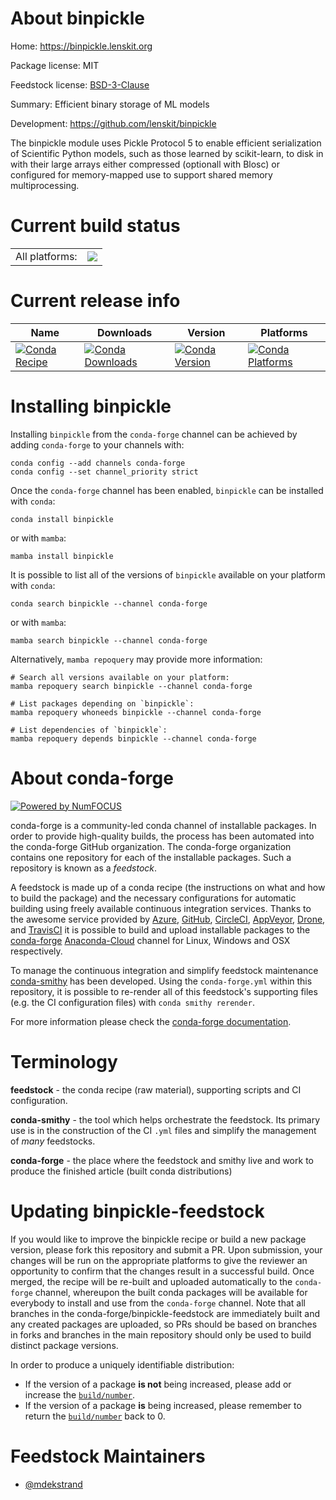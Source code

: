About binpickle
===============

Home: https://binpickle.lenskit.org

Package license: MIT

Feedstock license: [BSD-3-Clause](https://github.com/conda-forge/binpickle-feedstock/blob/main/LICENSE.txt)

Summary: Efficient binary storage of ML models

Development: https://github.com/lenskit/binpickle

The binpickle module uses Pickle Protocol 5 to enable efficient serialization of
Scientific Python models, such as those learned by scikit-learn, to disk in with
their large arrays either compressed (optionall with Blosc) or configured for
memory-mapped use to support shared memory multiprocessing.


Current build status
====================


<table><tr><td>All platforms:</td>
    <td>
      <a href="https://dev.azure.com/conda-forge/feedstock-builds/_build/latest?definitionId=9959&branchName=main">
        <img src="https://dev.azure.com/conda-forge/feedstock-builds/_apis/build/status/binpickle-feedstock?branchName=main">
      </a>
    </td>
  </tr>
</table>

Current release info
====================

| Name | Downloads | Version | Platforms |
| --- | --- | --- | --- |
| [![Conda Recipe](https://img.shields.io/badge/recipe-binpickle-green.svg)](https://anaconda.org/conda-forge/binpickle) | [![Conda Downloads](https://img.shields.io/conda/dn/conda-forge/binpickle.svg)](https://anaconda.org/conda-forge/binpickle) | [![Conda Version](https://img.shields.io/conda/vn/conda-forge/binpickle.svg)](https://anaconda.org/conda-forge/binpickle) | [![Conda Platforms](https://img.shields.io/conda/pn/conda-forge/binpickle.svg)](https://anaconda.org/conda-forge/binpickle) |

Installing binpickle
====================

Installing `binpickle` from the `conda-forge` channel can be achieved by adding `conda-forge` to your channels with:

```
conda config --add channels conda-forge
conda config --set channel_priority strict
```

Once the `conda-forge` channel has been enabled, `binpickle` can be installed with `conda`:

```
conda install binpickle
```

or with `mamba`:

```
mamba install binpickle
```

It is possible to list all of the versions of `binpickle` available on your platform with `conda`:

```
conda search binpickle --channel conda-forge
```

or with `mamba`:

```
mamba search binpickle --channel conda-forge
```

Alternatively, `mamba repoquery` may provide more information:

```
# Search all versions available on your platform:
mamba repoquery search binpickle --channel conda-forge

# List packages depending on `binpickle`:
mamba repoquery whoneeds binpickle --channel conda-forge

# List dependencies of `binpickle`:
mamba repoquery depends binpickle --channel conda-forge
```


About conda-forge
=================

[![Powered by
NumFOCUS](https://img.shields.io/badge/powered%20by-NumFOCUS-orange.svg?style=flat&colorA=E1523D&colorB=007D8A)](https://numfocus.org)

conda-forge is a community-led conda channel of installable packages.
In order to provide high-quality builds, the process has been automated into the
conda-forge GitHub organization. The conda-forge organization contains one repository
for each of the installable packages. Such a repository is known as a *feedstock*.

A feedstock is made up of a conda recipe (the instructions on what and how to build
the package) and the necessary configurations for automatic building using freely
available continuous integration services. Thanks to the awesome service provided by
[Azure](https://azure.microsoft.com/en-us/services/devops/), [GitHub](https://github.com/),
[CircleCI](https://circleci.com/), [AppVeyor](https://www.appveyor.com/),
[Drone](https://cloud.drone.io/welcome), and [TravisCI](https://travis-ci.com/)
it is possible to build and upload installable packages to the
[conda-forge](https://anaconda.org/conda-forge) [Anaconda-Cloud](https://anaconda.org/)
channel for Linux, Windows and OSX respectively.

To manage the continuous integration and simplify feedstock maintenance
[conda-smithy](https://github.com/conda-forge/conda-smithy) has been developed.
Using the ``conda-forge.yml`` within this repository, it is possible to re-render all of
this feedstock's supporting files (e.g. the CI configuration files) with ``conda smithy rerender``.

For more information please check the [conda-forge documentation](https://conda-forge.org/docs/).

Terminology
===========

**feedstock** - the conda recipe (raw material), supporting scripts and CI configuration.

**conda-smithy** - the tool which helps orchestrate the feedstock.
                   Its primary use is in the construction of the CI ``.yml`` files
                   and simplify the management of *many* feedstocks.

**conda-forge** - the place where the feedstock and smithy live and work to
                  produce the finished article (built conda distributions)


Updating binpickle-feedstock
============================

If you would like to improve the binpickle recipe or build a new
package version, please fork this repository and submit a PR. Upon submission,
your changes will be run on the appropriate platforms to give the reviewer an
opportunity to confirm that the changes result in a successful build. Once
merged, the recipe will be re-built and uploaded automatically to the
`conda-forge` channel, whereupon the built conda packages will be available for
everybody to install and use from the `conda-forge` channel.
Note that all branches in the conda-forge/binpickle-feedstock are
immediately built and any created packages are uploaded, so PRs should be based
on branches in forks and branches in the main repository should only be used to
build distinct package versions.

In order to produce a uniquely identifiable distribution:
 * If the version of a package **is not** being increased, please add or increase
   the [``build/number``](https://docs.conda.io/projects/conda-build/en/latest/resources/define-metadata.html#build-number-and-string).
 * If the version of a package **is** being increased, please remember to return
   the [``build/number``](https://docs.conda.io/projects/conda-build/en/latest/resources/define-metadata.html#build-number-and-string)
   back to 0.

Feedstock Maintainers
=====================

* [@mdekstrand](https://github.com/mdekstrand/)

